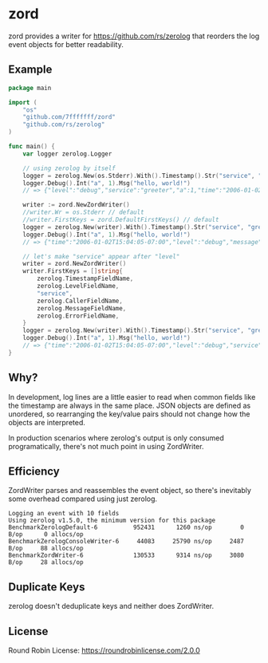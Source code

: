 # zord

zord provides a writer for https://github.com/rs/zerolog that reorders the log
event objects for better readability.

## Example

```go
package main

import (
	"os"
	"github.com/7fffffff/zord"
	"github.com/rs/zerolog"
)

func main() {
	var logger zerolog.Logger

	// using zerolog by itself
	logger = zerolog.New(os.Stderr).With().Timestamp().Str("service", "greeter").Logger()
	logger.Debug().Int("a", 1).Msg("hello, world!")
	// => {"level":"debug","service":"greeter","a":1,"time":"2006-01-02T15:04:05-07:00","message":"hello, world!"}

	writer := zord.NewZordWriter()
	//writer.Wr = os.Stderr // default
	//writer.FirstKeys = zord.DefaultFirstKeys() // default
	logger = zerolog.New(writer).With().Timestamp().Str("service", "greeter").Logger()
	logger.Debug().Int("a", 1).Msg("hello, world!")
	// => {"time":"2006-01-02T15:04:05-07:00","level":"debug","message":"hello, world!","service":"greeter","a":1}

	// let's make "service" appear after "level"
	writer = zord.NewZordWriter()
	writer.FirstKeys = []string{
		zerolog.TimestampFieldName,
		zerolog.LevelFieldName,
		"service",
		zerolog.CallerFieldName,
		zerolog.MessageFieldName,
		zerolog.ErrorFieldName,
	}
	logger = zerolog.New(writer).With().Timestamp().Str("service", "greeter").Logger()
	logger.Debug().Int("a", 1).Msg("hello, world!")
	// => {"time":"2006-01-02T15:04:05-07:00","level":"debug","service":"greeter","message":"hello, world!","a":1}
}
```

## Why?

In development, log lines are a little easier to read when common fields like
the timestamp are always in the same place. JSON objects are defined as
unordered, so rearranging the key/value pairs should not change how the objects
are interpreted.

In production scenarios where zerolog's output is only consumed programatically, there's not much
point in using ZordWriter.

## Efficiency

ZordWriter parses and reassembles the event object, so there's inevitably
some overhead compared using just zerolog.

```
Logging an event with 10 fields
Using zerolog v1.5.0, the minimum version for this package
BenchmarkZerologDefault-6          952431      1260 ns/op        0 B/op      0 allocs/op
BenchmarkZerologConsoleWriter-6     44083     25790 ns/op     2487 B/op     88 allocs/op
BenchmarkZordWriter-6              130533      9314 ns/op     3080 B/op     28 allocs/op
```

## Duplicate Keys

zerolog doesn't deduplicate keys and neither does ZordWriter.

## License

Round Robin License:
https://roundrobinlicense.com/2.0.0
